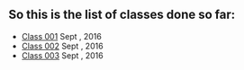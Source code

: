 ## So this is the list of classes done so far:
>
* [Class 001]() Sept , 2016
* [Class 002]() Sept , 2016
* [Class 003]() Sept , 2016


